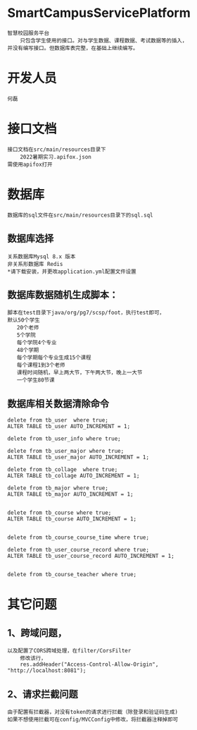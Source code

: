 # SmartCampusServicePlatform
    智慧校园服务平台
        只包含学生使用的接口。对与学生数据、课程数据、考试数据等的插入，
    并没有编写接口。但数据库表完整，在基础上继续编写。
# 开发人员
    何磊
# 接口文档
    接口文档在src/main/resources目录下
        2022暑期实习.apifox.json
    需使用apifox打开
# 数据库
    数据库的sql文件在src/main/resources目录下的sql.sql
## 数据库选择
    关系数据库Mysql 8.x 版本
    非关系形数据库 Redis 
    *请下载安装，并更改application.yml配置文件设置
## 数据库数据随机生成脚本：
    脚本在test目录下java/org/pg7/scsp/foot，执行test即可，
    默认50个学生
       20个老师
       5个学院
       每个学院4个专业
       48个学期
       每个学期每个专业生成15个课程
       每个课程1到3个老师
       课程时间随机，早上两大节，下午两大节，晚上一大节
       一个学生80节课
    
## 数据库相关数据清除命令
    delete from tb_user  where true;
    ALTER TABLE tb_user AUTO_INCREMENT = 1;
    
    delete from tb_user_info where true;
    
    delete from tb_user_major where true;
    ALTER TABLE tb_user_major AUTO_INCREMENT = 1;
    
    delete from tb_collage  where true;
    ALTER TABLE tb_collage AUTO_INCREMENT = 1;
    
    delete from tb_major where true;
    ALTER TABLE tb_major AUTO_INCREMENT = 1;
    
    
    delete from tb_course where true;
    ALTER TABLE tb_course AUTO_INCREMENT = 1;
    
    
    delete from tb_course_course_time where true;
    
    delete from tb_user_course_record where true;
    ALTER TABLE tb_user_course_record AUTO_INCREMENT = 1;
    
    
    delete from tb_course_teacher where true;

# 其它问题
## 1、跨域问题，
    以及配置了CORS跨域处理，在filter/CorsFilter
        修改该行， 
        res.addHeader("Access-Control-Allow-Origin", "http://localhost:8081");
## 2、请求拦截问题
    由于配置有拦截器，对没有token的请求进行拦截（除登录和验证码生成)
    如果不想使用拦截可在config/MVCConfig中修改，将拦截器注释掉即可